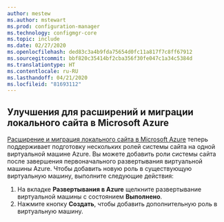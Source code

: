 ```yaml
---
author: mestew
ms.author: mstewart
ms.prod: configuration-manager
ms.technology: configmgr-core
ms.topic: include
ms.date: 02/27/2020
ms.openlocfilehash: ded83c3a4b9fda75654d0fc11a817f7c8ff67912
ms.sourcegitcommit: bbf820c35414bf2cba356f30fe047c1a34c5384d
ms.translationtype: HT
ms.contentlocale: ru-RU
ms.lasthandoff: 04/21/2020
ms.locfileid: "81693112"
---
```

## <a name="improvements-to-extend-and-migrate-on-premises-site-to-microsoft-azure"></a><a name="bkmk_extend"></a> Улучшения для расширений и миграции локального сайта в Microsoft Azure
<!--6307931-->
[Расширение и миграция локального сайта в Microsoft Azure](../../../../support/azure-migration-tool.md) теперь поддерживает подготовку нескольких ролей системы сайта на одной виртуальной машине Azure. Вы можете добавить роли системы сайта после завершения первоначального развертывания виртуальной машины Azure. Чтобы добавить новую роль в существующую виртуальную машину, выполните следующие действия:
1. На вкладке **Развертывания в Azure** щелкните развертывание виртуальной машины с состоянием **Выполнено**.
1. Нажмите кнопку **Создать**, чтобы добавить дополнительную роль в виртуальную машину.
